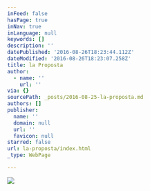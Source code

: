 ```yaml
---
inFeed: false
hasPage: true
inNav: true
inLanguage: null
keywords: []
description: ''
datePublished: '2016-08-26T18:23:44.112Z'
dateModified: '2016-08-26T18:23:07.258Z'
title: la Proposta
author:
  - name: ''
    url: ''
via: {}
sourcePath: _posts/2016-08-25-la-proposta.md
authors: []
publisher:
  name: ''
  domain: null
  url: ''
  favicon: null
starred: false
url: la-proposta/index.html
_type: WebPage

---
```

![](https://the-grid-user-content.s3-us-west-2.amazonaws.com/34c6ef26-89d2-4b22-a0dc-67ccacf555cc.jpg)